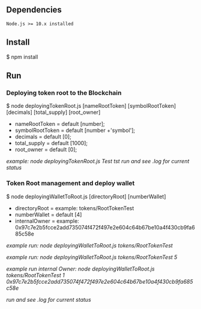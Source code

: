 
## Dependencies

    Node.js >= 10.x installed

## Install

$ npm install

## Run

### Deploying token root to the Blockchain

$ node deployingTokenRoot.js [nameRootToken] [symbolRootToken] [decimals] [total_supply] [root_owner]

* nameRootToken   = default [number];
* symbolRootToken = default [number +'symbol'];
* decimals        = default [0];
* total_supply    = default [1000];
* root_owner      = default [0];

_example: node deployingTokenRoot.js Test tst_
*run and see .log for current status*

### Token Root management and deploy wallet

$ node deployingWalletToRoot.js [directoryRoot] [numberWallet]

* directoryRoot   = example: tokens/RootTokenTest
* numberWallet    = default [4]
* internalOwner   = example: 0x97c7e2b5fcce2add735074f472f497e2e604c64b67be10a4f430cb9fa685c58e

_example run: node deployingWalletToRoot.js tokens/RootTokenTest_

_example run: node deployingWalletToRoot.js tokens/RootTokenTest 5_ 

_example run internal Owner: node deployingWalletToRoot.js tokens/RootTokenTest 1 0x97c7e2b5fcce2add735074f472f497e2e604c64b67be10a4f430cb9fa685c58e_

*run and see .log for current status*


